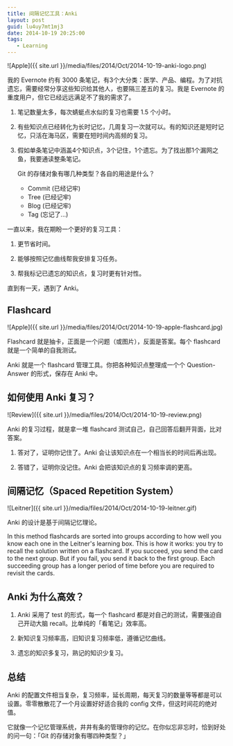 ```yaml
---
title: 间隔记忆工具：Anki
layout: post
guid: lu4uy7mt1mj3
date: 2014-10-19 20:25:00
tags:
   - Learning
---
```


![Apple]({{ site.url }}/media/files/2014/Oct/2014-10-19-anki-logo.png)

我的 Evernote 约有 3000 条笔记，有3个大分类：医学、产品、编程。为了对抗遗忘，需要经常分享这些知识给其他人，也要隔三差五的复习。我是 Evernote 的重度用户，但它已经远远满足不了我的需求了。

1. 笔记数量太多，每次蜻蜓点水似的复习也需要 1.5 个小时。

2. 有些知识点已经转化为长时记忆，几周复习一次就可以。有的知识还是短时记忆，只活在海马区，需要在短时间内高频的复习。

3. 假如单条笔记中涵盖4个知识点，3个记住，1个遗忘。为了找出那1个漏网之鱼，我要通读整条笔记。

    Git 的存储对象有哪几种类型？各自的用途是什么？
    * Commit (已经记牢)
    * Tree (已经记牢)
    * Blog (已经记牢)
    * Tag (忘记了...)


一直以来，我在期盼一个更好的复习工具：

1. 更节省时间。

2. 能够按照记忆曲线帮我安排复习任务。

3. 帮我标记已遗忘的知识点，复习时更有针对性。

直到有一天，遇到了 Anki。

## Flashcard

![Apple]({{ site.url }}/media/files/2014/Oct/2014-10-19-apple-flashcard.jpg)

Flashcard 就是抽卡，正面是一个问题（或图片），反面是答案。每个 flashcard 就是一个简单的自我测试。

Anki 就是一个 flashcard 管理工具。你把各种知识点整理成一个个 Question-Answer 的形式，保存在 Anki 中。

## 如何使用 Anki 复习？

![Review]({{ site.url }}/media/files/2014/Oct/2014-10-19-review.png)

Anki 的复习过程，就是拿一堆 flashcard 测试自己，自己回答后翻开背面，比对答案。

1. 答对了，证明你记住了。Anki 会让该知识点在一个相当长的时间后再出现。

2. 答错了，证明你没记住。Anki 会把该知识点的复习频率调的更高。


## 间隔记忆（Spaced Repetition System）

![Leitner]({{ site.url }}/media/files/2014/Oct/2014-10-19-leitner.gif)

Anki 的设计是基于间隔记忆理论。

In this method flashcards are sorted into groups according to how well you know each one in the Leitner's learning box. This is how it works: you try to recall the solution written on a flashcard. If you succeed, you send the card to the next group. But if you fail, you send it back to the first group. Each succeeding group has a longer period of time before you are required to revisit the cards.


## Anki 为什么高效？

1. Anki 采用了 test 的形式，每一个 flashcard 都是对自己的测试，需要强迫自己开动大脑 recall。比单纯的「看笔记」效率高。

2. 新知识复习频率高，旧知识复习频率低，遵循记忆曲线。

3. 遗忘的知识多复习，熟记的知识少复习。

## 总结

Anki 的配置文件相当复杂，复习频率，延长周期，每天复习的数量等等都是可以设置。零零散散花了一个月设置好好适合我的 config 文件，但这时间花的绝对值。

它就像一个记忆管理系统，井井有条的管理你的记忆。在你似忘非忘时，恰到好处的问一句：「Git 的存储对象有哪四种类型？」
